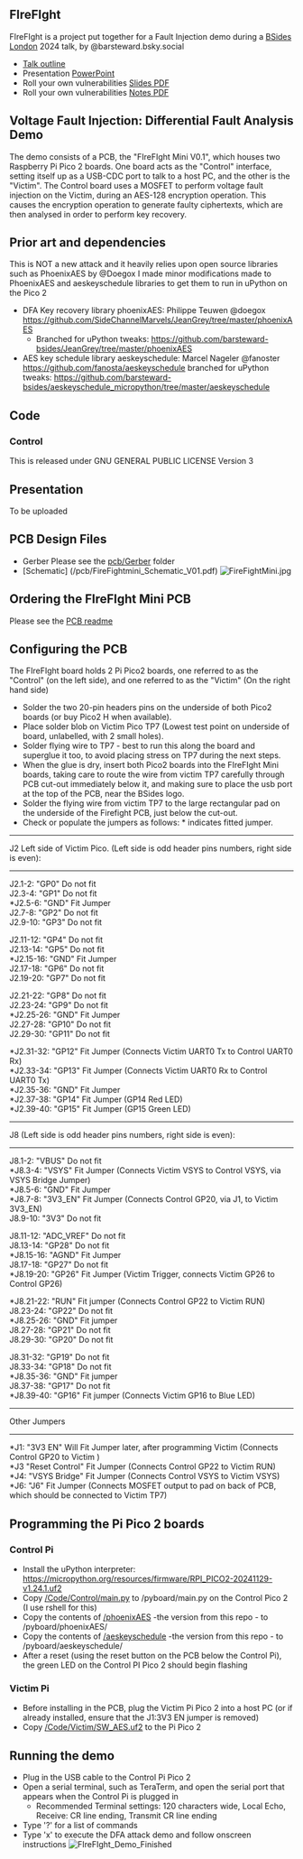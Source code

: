 ## FIreFIght
FIreFIght is a project put together for a Fault Injection demo during a [BSides London](https://bsides.london/) 2024 talk, by @barsteward.bsky.social
 * [Talk outline](https://cfp.securitybsides.org.uk/bsides-london-2024/talk/EHRQSN/)
 * Presentation [PowerPoint]('/Presentation/Roll%20your%20own%20vulnerabilities%20V1.0.pptx)
 * Roll your own vulnerabilities [Slides PDF](/Presentation/Roll%20your%20own%20vulnerabilities%20V1.0.pdf)
 * Roll your own vulnerabilities [Notes PDF](/Presentation/Roll%20your%20own%20vulnerabilities%20V1.0%20Notes.pdf)
## Voltage Fault Injection: Differential Fault Analysis Demo
The demo consists of a PCB, the "FIreFIght Mini V0.1", which houses two Raspberry Pi Pico 2 boards. One board acts as the "Control" interface, setting itself up as a USB-CDC port to talk to a host PC, and the other is the "Victim". The Control board uses a MOSFET to perform voltage fault injection on the Victim, during an AES-128 encryption operation. This causes the encryption operation to generate faulty ciphertexts, which are then analysed in order to perform key recovery.
## Prior art and dependencies
This is NOT a new attack and it heavily relies upon open source libraries such as PhoenixAES by @Doegox
I made minor modifications made to PhoenixAES and aeskeyschedule libraries to get them to run in uPython on the Pico 2
* DFA Key recovery library phoenixAES: Philippe Teuwen @doegox 
  https://github.com/SideChannelMarvels/JeanGrey/tree/master/phoenixAES
  * Branched for uPython tweaks: https://github.com/barsteward-bsides/JeanGrey/tree/master/phoenixAES
* AES key schedule library aeskeyschedule: Marcel Nageler @fanoster
  https://github.com/fanosta/aeskeyschedule
  branched for uPython tweaks: https://github.com/barsteward-bsides/aeskeyschedule_micropython/tree/master/aeskeyschedule
## Code
### Control
This is released under GNU GENERAL PUBLIC LICENSE Version 3

## Presentation
To be uploaded
## PCB Design Files
* Gerber Please see the [pcb/Gerber](/pcb/gerber) folder 
* [Schematic] (/pcb/FireFightmini_Schematic_V01.pdf)
![FireFightMini.jpg](Images/FireFightMini.jpg)
## Ordering the FIreFIght Mini PCB
Please see the [PCB readme](/pcb/ReadMe.md)

## Configuring the PCB
The FIreFIght board holds 2 Pi Pico2 boards, one referred to as the "Control" (on the left side), and one referred to as the "Victim" (On the right hand side)  
* Solder the two 20-pin headers pins on the underside of both Pico2 boards (or buy Pico2 H when available).  
* Place solder blob on Victim Pico TP7 (Lowest test point on underside of board, unlabelled, with 2 small holes).  
* Solder flying wire to TP7 - best to run this along the board and superglue it too, to avoid placing stress on TP7 during the next steps.  
* When the glue is dry, insert both Pico2 boards into the FIreFIght Mini boards, taking care to route the wire from victim TP7 carefully through PCB cut-out immediately below it, and making sure to place the usb port at the top of the PCB, near the BSides logo.  
* Solder the flying wire from victim TP7 to the large rectangular pad on the underside of the Firefight PCB, just below the cut-out.  
* Check or populate the jumpers as follows: * indicates fitted jumper.  

___________________________
J2 Left side of Victim Pico. (Left side is odd header pins numbers, right side is even):
___________________________
 J2.1-2:   "GP0" Do not fit  
 J2.3-4:   "GP1" Do not fit  
*J2.5-6:   "GND" Fit Jumper  
 J2.7-8:   "GP2" Do not fit  
 J2.9-10:  "GP3" Do not fit  

 J2.11-12: "GP4" Do not fit  
 J2.13-14: "GP5" Do not fit  
*J2.15-16: "GND" Fit Jumper  
 J2.17-18: "GP6" Do not fit  
 J2.19-20: "GP7" Do not fit  

 J2.21-22: "GP8"  Do not fit  
 J2.23-24: "GP9"  Do not fit  
*J2.25-26: "GND"  Fit Jumper  
 J2.27-28: "GP10" Do not fit  
 J2.29-30: "GP11" Do not fit  

*J2.31-32: "GP12" Fit Jumper (Connects Victim UART0 Tx to Control UART0 Rx)  
*J2.33-34: "GP13" Fit Jumper (Connects Victim UART0 Rx to Control UART0 Tx)  
*J2.35-36: "GND"  Fit Jumper  
*J2.37-38: "GP14" Fit Jumper (GP14 Red LED)  
*J2.39-40: "GP15" Fit Jumper (GP15 Green LED)  

___________________________
J8 (Left side is odd header pins numbers, right side is even):
___________________________
J8.1-2:   "VBUS"     Do not fit  
*J8.3-4:   "VSYS"     Fit Jumper (Connects Victim VSYS to Control VSYS, via VSYS Bridge Jumper)  
*J8.5-6:   "GND"      Fit Jumper  
*J8.7-8:   "3V3_EN"   Fit Jumper (Connects Control GP20, via J1, to Victim 3V3_EN)  
 J8.9-10:  "3V3"      Do not fit  

 J8.11-12: "ADC_VREF" Do not fit   
 J8.13-14: "GP28"     Do not fit  
*J8.15-16: "AGND"     Fit Jumper  
 J8.17-18: "GP27"     Do not fit  
*J8.19-20: "GP26"     Fit Jumper (Victim Trigger, connects Victim GP26 to Control GP26)  

*J8.21-22: "RUN"      Fit jumper (Connects Control GP22 to Victim RUN)  
 J8.23-24: "GP22"     Do not fit  
*J8.25-26: "GND"      Fit jumper  
 J8.27-28: "GP21"     Do not fit  
 J8.29-30: "GP20"     Do not fit  

 J8.31-32: "GP19"     Do not fit  
 J8.33-34: "GP18"     Do not fit  
*J8.35-36: "GND"      Fit jumper  
 J8.37-38: "GP17"     Do not fit  
*J8.39-40: "GP16"     Fit jumper (Connects Victim GP16 to Blue LED)  

__________________________
Other Jumpers
___________________________
*J1: "3V3 EN"        Will Fit Jumper later, after programming Victim (Connects Control GP20 to Victim )  
*J3  "Reset Control" Fit Jumper (Connects Control GP22 to Victim RUN)                                                                                                    
*J4: "VSYS Bridge"   Fit Jumper (Connects Control VSYS to Victim VSYS)  
*J6: "J6"            Fit Jumper (Connects MOSFET output to pad on back of PCB, which should be connected to Victim TP7)  


## Programming the Pi Pico 2 boards
### Control Pi
 * Install the uPython interpreter: https://micropython.org/resources/firmware/RPI_PICO2-20241129-v1.24.1.uf2 
 * Copy [/Code/Control/main.py](/Code/Control/main.py) to /pyboard/main.py on the Control Pico 2 (I use rshell for this)
 * Copy the contents of [/phoenixAES](https://github.com/barsteward-bsides/JeanGrey/tree/master/phoenixAES/phoenixAES) -the version from  this repo - to /pyboard/phoenixAES/
 * Copy the contents of [/aeskeyschedule](https://github.com/barsteward-bsides/aeskeyschedule_micropython/tree/master/aeskeyschedule) -the version from  this repo - to /pyboard/aeskeyschedule/
 * After a reset (using the reset button on the PCB below the Control Pi), the green LED on the Control PI Pico 2 should begin flashing
### Victim Pi
* Before installing in the PCB, plug the Victim Pi Pico 2 into a host PC (or if already installed, ensure that the J1:3V3 EN jumper is removed)
* Copy [/Code/Victim/SW_AES.uf2](/Code/Victim/SW_AES.uf2) to the Pi Pico 2
## Running the demo
* Plug in the USB cable to the Control Pi Pico 2
* Open a serial terminal, such as TeraTerm, and open the serial port that appears when the Control Pi is plugged in
  * Recommended Terminal settings: 120 characters wide, Local Echo, Receive: CR line ending, Transmit CR line ending
* Type '?' for a list of commands
* Type 'x' to execute the DFA attack demo and follow onscreen instructions
![FIreFIght_Demo_Finished](Images/FIreFIght_Demo_Finished.png)
